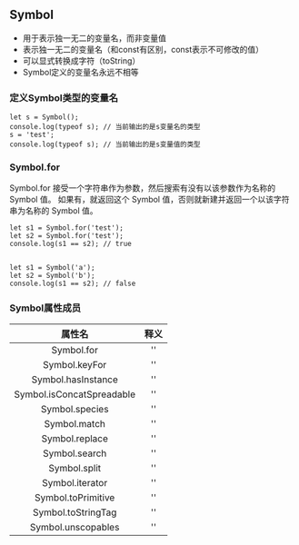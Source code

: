 ## Symbol

* 用于表示独一无二的变量名，而非变量值
* 表示独一无二的变量名（和const有区别，const表示不可修改的值）
* 可以显式转换成字符（toString）
* Symbol定义的变量名永远不相等

### 定义Symbol类型的变量名

```
let s = Symbol();
console.log(typeof s); // 当前输出的是s变量名的类型
s = 'test';
console.log(typeof s); // 当前输出的是s变量值的类型
```

### Symbol.for

Symbol.for 接受一个字符串作为参数，然后搜索有没有以该参数作为名称的 Symbol 值。
如果有，就返回这个 Symbol 值，否则就新建并返回一个以该字符串为名称的 Symbol 值。

```
let s1 = Symbol.for('test');
let s2 = Symbol.for('test');
console.log(s1 == s2); // true


let s1 = Symbol('a');
let s2 = Symbol('b');
console.log(s1 == s2); // false
```

### Symbol属性成员

|属性名|释义|
|:--:|:--:|
|Symbol.for|''|
|Symbol.keyFor|''|
|Symbol.hasInstance|''|
|Symbol.isConcatSpreadable|''|
|Symbol.species|''|
|Symbol.match|''|
|Symbol.replace|''|
|Symbol.search|''|
|Symbol.split|''|
|Symbol.iterator|''|
|Symbol.toPrimitive|''|
|Symbol.toStringTag|''|
|Symbol.unscopables|''|
